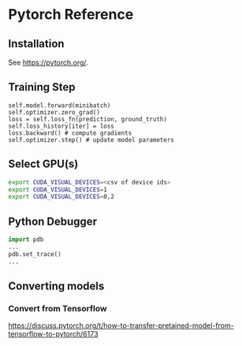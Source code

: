 # Pytorch Reference
## Installation
See https://pytorch.org/.


## Training Step
```
self.model.forward(minibatch)
self.optimizer.zero_grad()
loss = self.loss_fn(prediction, ground_truth)
self.loss_history[iter] = loss
loss.backward() # compute gradients
self.optimizer.step() # update model parameters
```

## Select GPU(s)
```bash
export CUDA_VISUAL_DEVICES=<csv of device ids>
export CUDA_VISUAL_DEVICES=1
export CUDA_VISUAL_DEVICES=0,2
```

## Python Debugger
```python
import pdb
...
pdb.set_trace()
...
```

## Converting models
### Convert from Tensorflow
https://discuss.pytorch.org/t/how-to-transfer-pretained-model-from-tensorflow-to-pytorch/6173
<!--stackedit_data:
eyJoaXN0b3J5IjpbLTkxODcyOTIxNiwxMDI0MjA0NTk0LC0xOD
ExOTM3MDE2LDM2NDkyMjk2OF19
-->